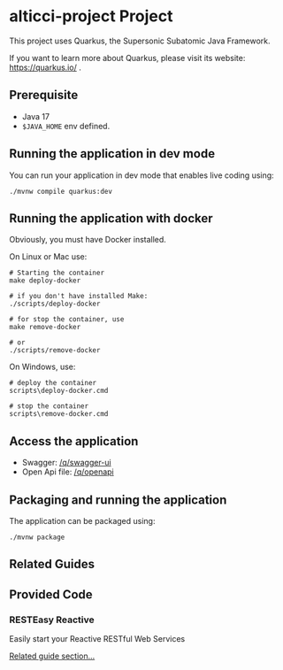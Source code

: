 # alticci-project Project

This project uses Quarkus, the Supersonic Subatomic Java Framework.

If you want to learn more about Quarkus, please visit its website: https://quarkus.io/ .


## Prerequisite

- Java 17
- `$JAVA_HOME` env defined.

## Running the application in dev mode

You can run your application in dev mode that enables live coding using:
```shell script
./mvnw compile quarkus:dev
```

## Running the application with docker
Obviously, you must have Docker installed.

On Linux or Mac use:
```shell script
# Starting the container
make deploy-docker

# if you don't have installed Make:
./scripts/deploy-docker

# for stop the container, use
make remove-docker

# or
./scripts/remove-docker

```
On Windows, use:
```shell script
# deploy the container
scripts\deploy-docker.cmd

# stop the container
scripts\remove-docker.cmd
```

## Access the application

- Swagger: [/q/swagger-ui](http://localhost:8080/q/swagger-ui/)
- Open Api file: [/q/openapi](http://localhost:8080/q/openapi)


## Packaging and running the application

The application can be packaged using:
```shell script
./mvnw package
```

## Related Guides


## Provided Code

### RESTEasy Reactive

Easily start your Reactive RESTful Web Services

[Related guide section...](https://quarkus.io/guides/getting-started-reactive#reactive-jax-rs-resources)
